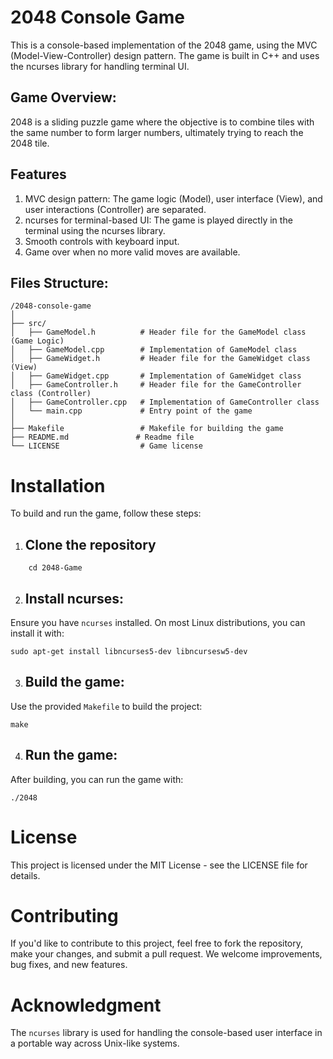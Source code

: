 # 2048 Console Game
This is a console-based implementation of the 2048 game, using the MVC (Model-View-Controller) design pattern. The game is built in C++ and uses the ncurses library for handling terminal UI.

## Game Overview:
2048 is a sliding puzzle game where the objective is to combine tiles with the same number to form larger numbers, ultimately trying to reach the 2048 tile.

## Features
1. MVC design pattern: The game logic (Model), user interface (View), and user interactions (Controller) are separated.
2. ncurses for terminal-based UI: The game is played directly in the terminal using the ncurses library.
3. Smooth controls with keyboard input.
4. Game over when no more valid moves are available.

## Files Structure:
```
/2048-console-game
│
├── src/
│   ├── GameModel.h          # Header file for the GameModel class (Game Logic)
│   ├── GameModel.cpp        # Implementation of GameModel class
│   ├── GameWidget.h         # Header file for the GameWidget class (View)
│   ├── GameWidget.cpp       # Implementation of GameWidget class
│   ├── GameController.h     # Header file for the GameController class (Controller)
│   ├── GameController.cpp   # Implementation of GameController class
│   └── main.cpp             # Entry point of the game
│
├── Makefile                 # Makefile for building the game
├── README.md               # Readme file
└── LICENSE                  # Game license
```

# Installation
To build and run the game, follow these steps:
1. ## Clone the repository
  ``` git clone https://github.com/buniatyann/2048-Game.git
      cd 2048-Game
  ```
2. ## Install ncurses:
Ensure you have `ncurses` installed. On most Linux distributions, you can install it with:
```
sudo apt-get install libncurses5-dev libncursesw5-dev
```
3. ## Build the game:
Use the provided `Makefile` to build the project:
```
make
```
4. ## Run the game:
After building, you can run the game with:
```
./2048
```

# License
This project is licensed under the MIT License - see the LICENSE file for details.

# Contributing
If you'd like to contribute to this project, feel free to fork the repository, make your changes, and submit a pull request. We welcome improvements, bug fixes, and new features.

# Acknowledgment
The `ncurses` library is used for handling the console-based user interface in a portable way across Unix-like systems.



